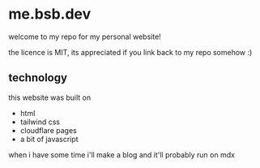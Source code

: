 # me.bsb.dev
welcome to my repo for my personal website!

the licence is MIT, its appreciated if you link back to my repo somehow :)

## technology
this website was built on
- html
- tailwind css
- cloudflare pages
- a bit of javascript

when i have some time i'll make a blog and it'll probably run on mdx